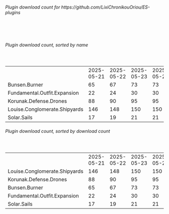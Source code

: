 <h6>Plugin download count for https://github.com/LixiChronikouOriou/ES-plugins</h6><br>
<br>
<h6>Plugin download count, sorted by name</h6><sub><sup><br>
<table>
	<tr>
		<td></td>
		<td>2025-05-21</td>
		<td>2025-05-22</td>
		<td>2025-05-23</td>
		<td>2025-05-24</td>
		<td>2025-05-25</td>
		<td>2025-05-26</td>
		<td>2025-05-27</td>
		<td>today +</td>
	</tr>
	<tr>
		<td>Bunsen.Burner</td>
		<td>65</td>
		<td>67</td>
		<td>73</td>
		<td>73</td>
		<td>73</td>
		<td>77</td>
		<td>81</td>
		<td>+ 4</td>
	</tr>
	<tr>
		<td>Fundamental.Outfit.Expansion</td>
		<td>22</td>
		<td>24</td>
		<td>30</td>
		<td>30</td>
		<td>30</td>
		<td>36</td>
		<td>38</td>
		<td>+ 2</td>
	</tr>
	<tr>
		<td>Korunak.Defense.Drones</td>
		<td>88</td>
		<td>90</td>
		<td>95</td>
		<td>95</td>
		<td>95</td>
		<td>99</td>
		<td>101</td>
		<td>+ 2</td>
	</tr>
	<tr>
		<td>Louise.Conglomerate.Shipyards</td>
		<td>146</td>
		<td>148</td>
		<td>150</td>
		<td>150</td>
		<td>150</td>
		<td>156</td>
		<td>158</td>
		<td>+ 2</td>
	</tr>
	<tr>
		<td>Solar.Sails</td>
		<td>17</td>
		<td>19</td>
		<td>21</td>
		<td>21</td>
		<td>21</td>
		<td>25</td>
		<td>25</td>
		<td></td>
	</tr>
</table>
</sub></sup>
<h6>Plugin download count, sorted by download count</h6><sub><sup><br>
<table>
	<tr>
		<td></td>
		<td>2025-05-21</td>
		<td>2025-05-22</td>
		<td>2025-05-23</td>
		<td>2025-05-24</td>
		<td>2025-05-25</td>
		<td>2025-05-26</td>
		<td>2025-05-27</td>
		<td>today +</td>
	</tr>
	<tr>
		<td>Louise.Conglomerate.Shipyards</td>
		<td>146</td>
		<td>148</td>
		<td>150</td>
		<td>150</td>
		<td>150</td>
		<td>156</td>
		<td>158</td>
		<td>+ 2</td>
	</tr>
	<tr>
		<td>Korunak.Defense.Drones</td>
		<td>88</td>
		<td>90</td>
		<td>95</td>
		<td>95</td>
		<td>95</td>
		<td>99</td>
		<td>101</td>
		<td>+ 2</td>
	</tr>
	<tr>
		<td>Bunsen.Burner</td>
		<td>65</td>
		<td>67</td>
		<td>73</td>
		<td>73</td>
		<td>73</td>
		<td>77</td>
		<td>81</td>
		<td>+ 4</td>
	</tr>
	<tr>
		<td>Fundamental.Outfit.Expansion</td>
		<td>22</td>
		<td>24</td>
		<td>30</td>
		<td>30</td>
		<td>30</td>
		<td>36</td>
		<td>38</td>
		<td>+ 2</td>
	</tr>
	<tr>
		<td>Solar.Sails</td>
		<td>17</td>
		<td>19</td>
		<td>21</td>
		<td>21</td>
		<td>21</td>
		<td>25</td>
		<td>25</td>
		<td></td>
	</tr>
</table>
</sub></sup>
